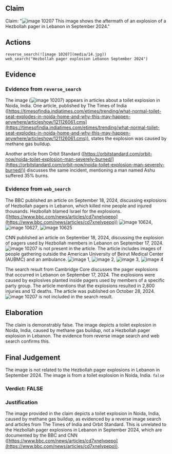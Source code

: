 ## Claim
Claim: "![image 10207](media/14.jpg) This image shows the aftermath of an explosion of a Hezbollah pager in Lebanon in September 2024."

## Actions
```
reverse_search(![image 10207](media/14.jpg))
web_search("Hezbollah pager explosion Lebanon September 2024")
```

## Evidence
### Evidence from `reverse_search`
The image (![image 10207](media/14.jpg)) appears in articles about a toilet explosion in Noida, India. One article, published by The Times of India ([https://timesofindia.indiatimes.com/etimes/trending/what-normal-toilet-seat-explodes-in-noida-home-and-why-this-may-happen-anywhere/articleshow/121126061.cms](https://timesofindia.indiatimes.com/etimes/trending/what-normal-toilet-seat-explodes-in-noida-home-and-why-this-may-happen-anywhere/articleshow/121126061.cms)), states the explosion was caused by methane gas buildup.

Another article from Orbit Standard ([https://orbitstandard.com/orbit-now/noida-toilet-explosion-man-severely-burned/](https://orbitstandard.com/orbit-now/noida-toilet-explosion-man-severely-burned/)) discusses the same incident, mentioning a man named Ashu suffered 35% burns.


### Evidence from `web_search`
The BBC published an article on September 18, 2024, discussing explosions of Hezbollah pagers in Lebanon, which killed nine people and injured thousands. Hezbollah blamed Israel for the explosions. ([https://www.bbc.com/news/articles/cd7xnelvpepo](https://www.bbc.com/news/articles/cd7xnelvpepo)) ![image 10624](media/2025-08-30_23-26-1756596415-371341.jpg), ![image 10627](media/2025-08-30_23-26-1756596416-040998.jpg), ![image 10625](media/2025-08-30_23-26-1756596415-606073.jpg)

CNN published an article on September 18, 2024, discussing the explosion of pagers used by Hezbollah members in Lebanon on September 17, 2024. ![image 10207](media/14.jpg) is not present in the article. The article includes images of people gathering outside the American University of Beirut Medical Center (AUBMC) and an ambulance. ![image 1](media/0.jpg), ![image 2](media/3.jpg), ![image 3](media/4.jpg), ![image 4](media/5.jpg)

The search result from Cambridge Core discusses the pager explosions that occurred in Lebanon on September 17, 2024. The explosions were caused by explosives planted inside pagers used by members of a specific party group. The article mentions that the explosions resulted in 2,800 injuries and 12 deaths. The article was published on October 28, 2024. ![image 10207](media/14.jpg) is not included in the search result.


## Elaboration
The claim is demonstrably false. The image depicts a toilet explosion in Noida, India, caused by methane gas buildup, not a Hezbollah pager explosion in Lebanon. The evidence from reverse image search and web search confirms this.


## Final Judgement
The image is not related to the Hezbollah pager explosions in Lebanon in September 2024. The image is from a toilet explosion in Noida, India. `false`

### Verdict: FALSE

### Justification
The image provided in the claim depicts a toilet explosion in Noida, India, caused by methane gas buildup, as evidenced by a reverse image search and articles from The Times of India and Orbit Standard. This is unrelated to the Hezbollah pager explosions in Lebanon in September 2024, which are documented by the BBC and CNN ([https://www.bbc.com/news/articles/cd7xnelvpepo](https://www.bbc.com/news/articles/cd7xnelvpepo)).
